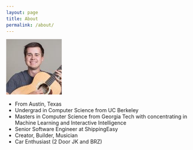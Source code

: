 ```yaml
---
layout: page
title: About
permalink: /about/
---
```


![](/img/natesholland.jpeg)

* From Austin, Texas
* Undergrad in Computer Science from UC Berkeley
* Masters in Computer Science from Georgia Tech with concentrating in Machine Learning and Interactive Intelligence
* Senior Software Engineer at ShippingEasy
* Creator, Builder, Musician
* Car Enthusiast (2 Door JK and BRZ)
